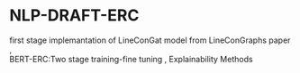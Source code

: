 # NLP-DRAFT-ERC
first stage implemantation of LineConGat model from LineConGraphs paper ,  
BERT-ERC:Two stage training-fine tuning ,
Explainability Methods 
